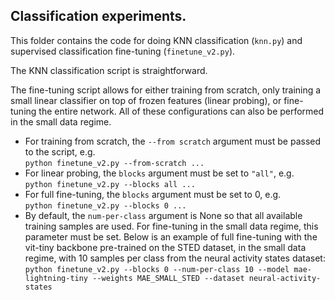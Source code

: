 ## Classification experiments.

This folder contains the code for doing KNN classification (`knn.py`) and supervised classification fine-tuning (`finetune_v2.py`).  

The KNN classification script is straightforward.  

The fine-tuning script allows for either training from scratch, only training a small linear classifier on top of frozen features (linear probing), or fine-tuning the entire network. All of these configurations can also be performed in the small data regime.
- For training from scratch, the `--from scratch` argument must be passed to the script, e.g.  
    ```python finetune_v2.py --from-scratch ...```
- For linear probing, the `blocks` argument must be set to `"all"`, e.g.  
    ```python finetune_v2.py --blocks all ...```
- For full fine-tuning, the `blocks` argument must be set to 0, e.g.  
    ```python finetune_v2.py --blocks 0 ...```
- By default, the `num-per-class` argument is None so that all available training samples are used. For fine-tuning in the small data regime, this parameter must be set. Below is an example of full fine-tuning with the vit-tiny backbone pre-trained on the STED dataset, in the small data regime,  with 10 samples per class from the neural activity states dataset:  
    ```python finetune_v2.py --blocks 0 --num-per-class 10 --model mae-lightning-tiny --weights MAE_SMALL_STED --dataset neural-activity-states```
